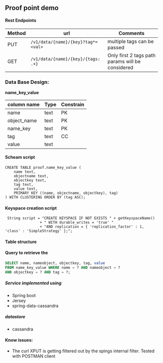 ## Proof point demo



#### Rest Endpoints

|Method|url|Comments
|-----|-----|-----|
|PUT|`/v1/data/{name}/{key}?tag*=<val>`|multiple tags can be passed|
|GET|`/v1/data/{name}/{key}/{tags: .+}`|Only first 2 tags path params will be considered|



### Data Base Design:

**name_key_value**

|column name|Type|Constrain|
|----------|-------|-------|
|name|text|PK|
|object_name|text|PK|
|name_key|text|PK|
|tag|text|CC|
|value|text||

#### Scheam script
```
CREATE TABLE proof.name_key_value (
    name text,
    objectname text,
    objectkey text,
    tag text,
    value text,
    PRIMARY KEY ((name, objectname, objectkey), tag)
) WITH CLUSTERING ORDER BY (tag ASC);
```

#### Keyspace creation script
```
 String script = "CREATE KEYSPACE IF NOT EXISTS " + getKeyspaceName()
                + " WITH durable_writes = 'true' "
                + "AND replication = { 'replication_factor' : 1, 'class' : 'SimpleStrategy' };";
```

#### Table structure



#### Query to retrieve the
```sql
SELECT name, nameobject, objectkey, tag, value 
FROM name_key_value WHERE name = ? AND nameobject = ? 
AND objectkey = ? AND tag = ?;
```

##### Service implemented using
- Spring boot
- Jersey
- spring-data-cassandra
##### datastore
- cassandra


#### Know issues:
- The curl XPUT is getting filtered out by the spings internal filter. 
Tested with POSTMAN client
